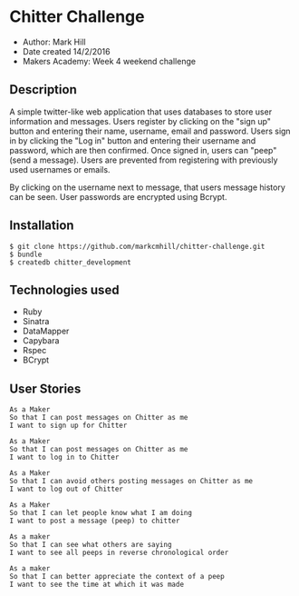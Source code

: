 Chitter Challenge
=================

* Author: Mark Hill
* Date created 14/2/2016
* Makers Academy: Week 4 weekend challenge

Description
-------
A simple twitter-like web application that uses databases to store user information and messages.
Users register by clicking on the "sign up" button and entering their name, username, email and password. Users sign in by clicking the "Log in" button and entering their username and password, which are then confirmed. Once signed in, users can "peep" (send a message).
Users are prevented from registering with previously used usernames or emails.

By clicking on the username next to message, that users message history can be seen.
User passwords are encrypted using Bcrypt.

Installation
------
```
$ git clone https://github.com/markcmhill/chitter-challenge.git
$ bundle
$ createdb chitter_development

```

Technologies used
------
* Ruby
* Sinatra
* DataMapper
* Capybara
* Rspec
* BCrypt

User Stories
---------

```
As a Maker
So that I can post messages on Chitter as me
I want to sign up for Chitter

As a Maker
So that I can post messages on Chitter as me
I want to log in to Chitter

As a Maker
So that I can avoid others posting messages on Chitter as me
I want to log out of Chitter

As a Maker
So that I can let people know what I am doing  
I want to post a message (peep) to chitter

As a maker
So that I can see what others are saying  
I want to see all peeps in reverse chronological order

As a maker
So that I can better appreciate the context of a peep
I want to see the time at which it was made
```
